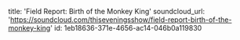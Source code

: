 title: 'Field Report: Birth of the Monkey King'
soundcloud_url: 'https://soundcloud.com/thiseveningsshow/field-report-birth-of-the-monkey-king'
id: 1eb18636-371e-4656-ac14-046b0a119830
